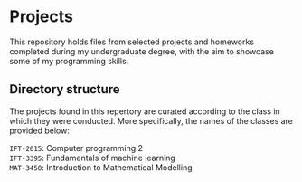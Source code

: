 # Projects

This repository holds files from selected projects and homeworks completed during my undergraduate degree, with the aim to showcase some of my programming skills.

## Directory structure

The projects found in this repertory are curated according to the class in which they were conducted. More specifically, the names of the classes are provided below:

`IFT-2015`: Computer programming 2\
`IFT-3395`: Fundamentals of machine learning\
`MAT-3450`: Introduction to Mathematical Modelling

